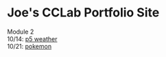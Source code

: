 # Joe's CCLab Portfolio Site #

Module 2 <br>
10/14: [p5 weather](https://sycrus.github.io/cclab/p5weather/index.html) <br>
10/21: [pokemon](https://sycrus.github.io/cclab/pokemon/index.html)